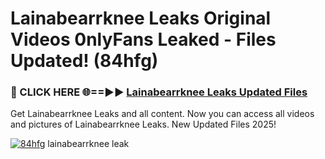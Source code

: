 # Lainabearrknee Leaks Original Videos 0nlyFans Leaked - Files Updated! (84hfg)

<h3>🔴 CLICK HERE 🌐==►► <a href="https://tinyurl.com/2jnfzry5" rel="nofollow">Lainabearrknee Leaks Updated Files</a></h3>

Get Lainabearrknee Leaks and all content. Now you can access all videos and pictures of Lainabearrknee Leaks. New Updated Files 2025!

[![84hfg](https://i.imgur.com/GyGTBgg.gif)](https://tinyurl.com/2jnfzry5)
lainabearrknee leak